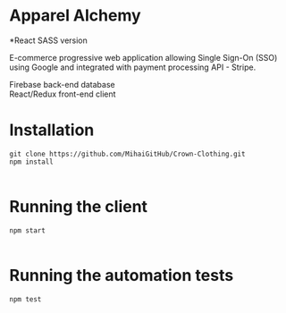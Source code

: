 # Apparel Alchemy

\*React SASS version

E-commerce progressive web application allowing Single Sign-On (SSO) using Google and integrated with payment processing API - Stripe.

Firebase back-end database<br>
React/Redux front-end client

# Installation

`git clone https://github.com/MihaiGitHub/Crown-Clothing.git`<br>
`npm install`<br><br>

# Running the client

`npm start`<br><br>

# Running the automation tests

`npm test`<br>
